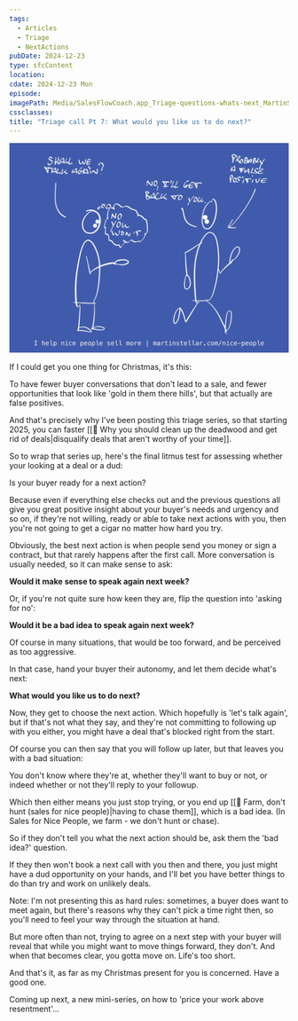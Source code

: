 ```yaml
---
tags:
  - Articles
  - Triage
  - NextActions
pubDate: 2024-12-23
type: sfcContent
location: 
cdate: 2024-12-23 Mon
episode: 
imagePath: Media/SalesFlowCoach.app_Triage-questions-whats-next_MartinStellar.jpeg
cssclasses: 
title: "Triage call Pt 7: What would you like us to do next?"
---
```


![](Media/SalesFlowCoach.app_Triage-questions-whats-next_MartinStellar.jpeg)

If I could get you one thing for Christmas, it's this: 

To have fewer buyer conversations that don't lead to a sale, and fewer opportunities that look like 'gold in them there hills', but that actually are false positives. 

And that's precisely why I've been posting this triage series, so that starting 2025, you can faster [[📄 Why you should clean up the deadwood and get rid of deals|disqualify deals that aren't worthy of your time]]. 

So to wrap that series up, here's the final litmus test for assessing whether your looking at a deal or a dud: 

Is your buyer ready for a next action?

Because even if everything else checks out and the previous questions all give you great positive insight about your buyer's needs and urgency and so on, if they're not willing, ready or able to take next actions with you, then you're not going to get a cigar no matter how hard you try. 

Obviously, the best next action is when people send you money or sign a contract, but that rarely happens after the first call. More conversation is usually needed, so it can make sense to ask: 

**Would it make sense to speak again next week?**

Or, if you're not quite sure how keen they are, flip the question into 'asking for no':

**Would it be a bad idea to speak again next week?**

Of course in many situations, that would be too forward, and be perceived as too aggressive. 

In that case, hand your buyer their autonomy, and let them decide what's next:

**What would you like us to do next?**

Now, they get to choose the next action. Which hopefully is 'let's talk again', but if that's not what they say, and they're not committing to following up with you either, you might have a deal that's blocked right from the start. 

Of course you can then say that you will follow up later, but that leaves you with a bad situation: 

You don't know where they're at, whether they'll want to buy or not, or indeed whether or not they'll reply to your followup. 

Which then either means you just stop trying, or you end up [[📄 Farm, don't hunt (sales for nice people)|having to chase them]], which is a bad idea. (In Sales for Nice People, we farm - we don't hunt or chase). 

So if they don't tell you what the next action should be, ask them the 'bad idea?' question. 

If they then won't book a next call with you then and there, you just might have a dud opportunity on your hands, and I'll bet you have better things to do than try and work on unlikely deals. 

Note: I'm not presenting this as hard rules: sometimes, a buyer does want to meet again, but there's reasons why they can't pick a time right then, so you'll need to feel your way through the situation at hand. 

But more often than not, trying to agree on a next step with your buyer will reveal that while you might want to move things forward, they don't. And when that becomes clear, you gotta move on. Life's too short. 

And that's it, as far as my Christmas present for you is concerned. Have a good one. 

Coming up next, a new mini-series, on how to 'price your work above resentment'...
